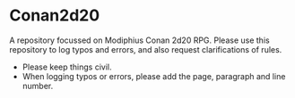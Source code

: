 # Conan2d20
A repository focussed on Modiphius Conan 2d20 RPG. 
Please use this repository to log typos and errors, and also request clarifications of rules.
* Please keep things civil.
* When logging typos or errors, please add the page, paragraph and line number.
